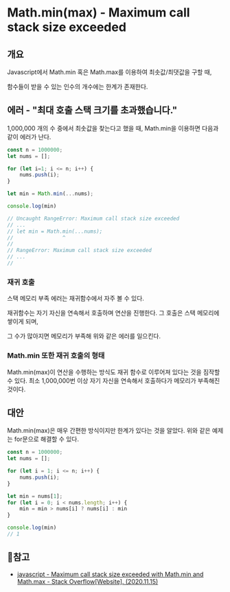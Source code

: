 # Math.min(max) - Maximum call stack size exceeded

## 개요

Javascript에서 Math.min 혹은 Math.max를 이용하여 최솟값/최댓값을 구할 때, 

함수들이 받을 수 있는 인수의 개수에는 한계가 존재한다.



## 에러 - "최대 호출 스택 크기를 초과했습니다."

1,000,000 개의 수 중에서 최솟값을 찾는다고 했을 때, Math.min을 이용하면 다음과 같이 에러가 난다.

```javascript
const n = 1000000;
let nums = [];

for (let i=1; i <= n; i++) {
    nums.push(i);
}

let min = Math.min(...nums);

console.log(min)

// Uncaught RangeError: Maximum call stack size exceeded
// ... 
// let min = Math.min(...nums);
//                ^
// 
// RangeError: Maximum call stack size exceeded
// ...
//
```



### 재귀 호출

스택 메모리 부족 에러는 재귀함수에서 자주 볼 수 있다.

재귀함수는 자기 자신을 연속해서 호출하며 연산을 진행한다. 그 호출은 스택 메모리에 쌓이게 되며,

그 수가 많아지면 메모리가 부족해 위와 같은 에러를 일으킨다.



### Math.min 또한 재귀 호출의 형태

Math.min(max)이 연산을 수행하는 방식도 재귀 함수로 이루어져 있다는 것을 짐작할 수 있다. 최소 1,000,000번 이상 자기 자신을 연속해서 호출하다가 메모리가 부족해진 것이다.



## 대안 

Math.min(max)은 매우 간편한 방식이지만 한계가 있다는 것을 알았다. 위와 같은 예제는 for문으로 해결할 수 있다. 



```javascript
const n = 1000000;
let nums = [];

for (let i = 1; i <= n; i++) {
    nums.push(i);
}

let min = nums[1];
for (let i = 0; i < nums.length; i++) {
    min = min > nums[i] ? nums[i] : min
}

console.log(min)
// 1
```



## 📜참고

- [javascript - Maximum call stack size exceeded with Math.min and Math.max - Stack Overflow[Website]. (2020.11.15)](https://stackoverflow.com/questions/42623071/maximum-call-stack-size-exceeded-with-math-min-and-math-max/52613386#52613386)


